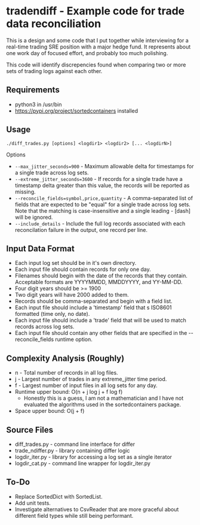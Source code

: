 # tradendiff - Example code for trade data reconciliation

This is a design and some code that I put together while interviewing
for a real-time trading SRE position with a major hedge fund.  It
represents about one work day of focused effort, and probably too much
polishing.

This code will identify discrepencies found when comparing two or more
sets of trading logs against each other.

## Requirements

* python3 in /usr/bin
* https://pypi.org/project/sortedcontainers installed

## Usage

`./diff_trades.py [options] <logdir1> <logdir2> [... <logdirN>]`

Options

* `--max_jitter_seconds=900` - Maximum allowable delta for timestamps for a 
  single trade across log sets.
* `--extreme_jitter_seconds=3600` - If records for a single trade have a 
  timestamp delta greater than this value, the records will be reported
  as missing.
* `--reconcile_fields=symbol,price,quantity` - A comma-separated list of fields
  that are expected to be "equal" for a single trade across log sets.  Note 
  that the matching is case-insensitive and a single leading - [dash] will be 
  ignored.
* `--include_details` - Include the full log records associated with each 
  reconcilation failure in the output, one record per line.

## Input Data Format

* Each input log set should be in it's own directory.  
* Each input file should contain records for only one day.
* Filenames should begin with the date of the records that they
  contain.  Acceptable formats are YYYYMMDD, MMDDYYYY, and YY-MM-DD.
* Four digit years should be >= 1900
* Two digit years will have 2000 added to them.
* Records should be comma-separated and begin with a field list.
* Each input file should include a 'timestamp' field that s ISO8601
  formatted (time only, no date).
* Each input file should include a 'trade' field that will be used to
  match records across log sets.
* Each input file should contain any other fields that are specified in
  the --reconcile_fields runtime option.

## Complexity Analysis (Roughly)

* n - Total number of records in all log files.
* j - Largest number of trades in any extreme_jitter time period.
* f - Largest number of input files in all log sets for any day.
* Runtime upper bound: O(n + j log j + f log f)
    * Honestly this is a guess, I am not a mathematician and I have not 
      evaluated the algorithms used in the sortedcontainers package.
* Space upper bound: O(j + f)

## Source Files

* diff_trades.py - command line interface for differ
* trade_ndiffer.py - library containing differ logic
* logdir_iter.py - library for accessing a log set as a single iterator
* logdir_cat.py - command line wrapper for logdir_iter.py

## To-Do

* Replace SortedDict with SortedList.
* Add unit tests.
* Investigate alternatives to CsvReader that are more graceful about different
  field types while still being performant.
